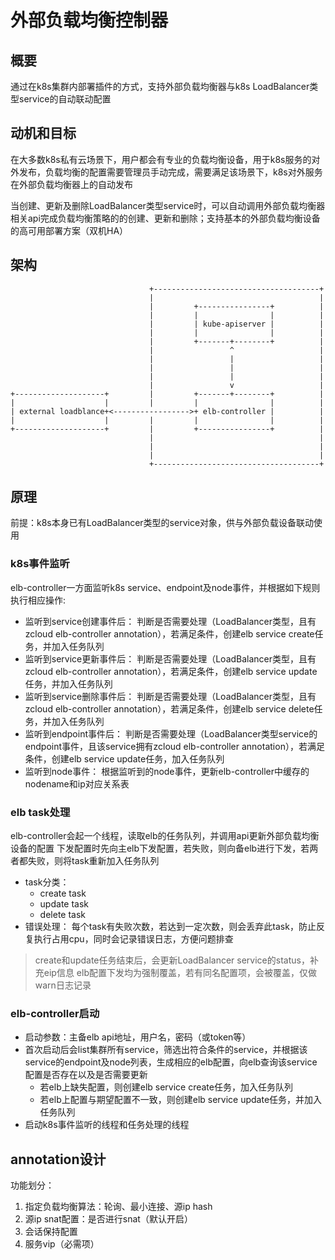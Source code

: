 # 外部负载均衡控制器
## 概要
通过在k8s集群内部署插件的方式，支持外部负载均衡器与k8s LoadBalancer类型service的自动联动配置
## 动机和目标
在大多数k8s私有云场景下，用户都会有专业的负载均衡设备，用于k8s服务的对外发布，负载均衡的配置需要管理员手动完成，需要满足该场景下，k8s对外服务在外部负载均衡器上的自动发布

当创建、更新及删除LoadBalancer类型service时，可以自动调用外部负载均衡器相关api完成负载均衡策略的的创建、更新和删除；支持基本的外部负载均衡设备的高可用部署方案（双机HA）
## 架构
```
                               +-------------------------------------+
                               |                                     |
                               |         +----------------+          |
                               |         |                |          |
                               |         | kube-apiserver |          |
                               |         |                |          |
                               |         +-------+--------+          |
                               |                 ^                   |
                               |                 |                   |
                               |                 |                   |
                               |                 |                   |
                               |                 v                   |
+--------------------+         |         +-------+--------+          |
|                    |         |         |                |          |
| external loadblance+<----------------->+ elb-controller |          |
|                    |         |         |                |          |
+--------------------+         |         +----------------+          |
                               |                                     |
                               |                                     |
                               |                                     |
                               +-------------------------------------+

```
## 原理
前提：k8s本身已有LoadBalancer类型的service对象，供与外部负载设备联动使用
### k8s事件监听
elb-controller一方面监听k8s service、endpoint及node事件，并根据如下规则执行相应操作:
* 监听到service创建事件后：
    判断是否需要处理（LoadBalancer类型，且有zcloud elb-controller annotation），若满足条件，创建elb service create任务，并加入任务队列
* 监听到service更新事件后：
    判断是否需要处理（LoadBalancer类型，且有zcloud elb-controller annotation），若满足条件，创建elb service update任务，并加入任务队列
* 监听到service删除事件后：
    判断是否需要处理（LoadBalancer类型，且有zcloud elb-controller annotation），若满足条件，创建elb service delete任务，并加入任务队列
* 监听到endpoint事件后：
    判断是否需要处理（LoadBalancer类型service的endpoint事件，且该service拥有zcloud elb-controller annotation），若满足条件，创建elb service update任务，加入任务队列
* 监听到node事件：
    根据监听到的node事件，更新elb-controller中缓存的nodename和ip对应关系表
### elb task处理
elb-controller会起一个线程，读取elb的任务队列，并调用api更新外部负载均衡设备的配置
下发配置时先向主elb下发配置，若失败，则向备elb进行下发，若两者都失败，则将task重新加入任务队列
* task分类：
    * create task
    * update task
    * delete task
* 错误处理：
每个task有失败次数，若达到一定次数，则会丢弃此task，防止反复执行占用cpu，同时会记录错误日志，方便问题排查
> create和update任务结束后，会更新LoadBalancer service的status，补充eip信息
> elb配置下发均为强制覆盖，若有同名配置项，会被覆盖，仅做warn日志记录
### elb-controller启动
* 启动参数：主备elb api地址，用户名，密码（或token等）
* 首次启动后会list集群所有service，筛选出符合条件的service，并根据该service的endpoint及node列表，生成相应的elb配置，向elb查询该service配置是否存在以及是否需要更新
    * 若elb上缺失配置，则创建elb service create任务，加入任务队列
    * 若elb上配置与期望配置不一致，则创建elb service update任务，并加入任务队列
* 启动k8s事件监听的线程和任务处理的线程

## annotation设计
功能划分：
1. 指定负载均衡算法：轮询、最小连接、源ip hash
2. 源ip snat配置：是否进行snat（默认开启）
3. 会话保持配置
4. 服务vip（必需项）